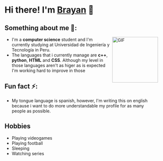 # Hi there! I'm [Brayan](https://github.com/Br4yanGC) 👋

## Something about me 👀:

<img align="right" height="150px" alt="GIF" src="https://res.cloudinary.com/jerrick/image/upload/v1548358184/i8uj1f1dquu5dc6rzkgs.gif"/>

- I'm a **computer science** student and I'm currently studying at Universidad de Ingeniería y Tecnología in Peru.
- The languages that i currently manage are **c++**, **python**, **HTML** and **CSS**. Although my level in those languages aren't as higer as is expected I'm working hard to improve in those

## Fun fact ⚡:
- My tongue language is spanish, however, I'm writing this on english because i want to do more understandable my profile for as many people as possible.

## Hobbies
- Playing videogames
- Playing football
- Sleeping
- Watching series

<!--
**Br4yanGC/Br4yanGC** is a ✨ _special_ ✨ repository because its `README.md` (this file) appears on your GitHub profile.

Here are some ideas to get you started:

- 🔭 I’m currently working on ...
- 🌱 I’m currently learning ...
- 👯 I’m looking to collaborate on ...
- 🤔 I’m looking for help with ...
- 💬 Ask me about ...
- 📫 How to reach me: ...
- 😄 Pronouns: ...
- ⚡ Fun fact: ...
-->

